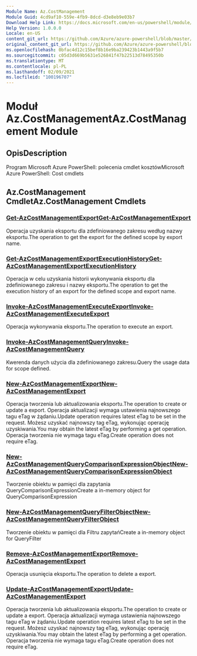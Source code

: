 ```yaml
---
Module Name: Az.CostManagement
Module Guid: 4cd9af10-559e-4fb9-8dcd-d3e8eb9e03b7
Download Help Link: https://docs.microsoft.com/en-us/powershell/module/az.costmanagement
Help Version: 1.0.0.0
Locale: en-US
content_git_url: https://github.com/Azure/azure-powershell/blob/master/src/CostManagement/help/Az.CostManagement.md
original_content_git_url: https://github.com/Azure/azure-powershell/blob/master/src/CostManagement/help/Az.CostManagement.md
ms.openlocfilehash: 0bfac4d12c15bef8b16e9ba239423b1443a9f5b7
ms.sourcegitcommit: c05d3d669b5631e526841f47b22513d78495350b
ms.translationtype: MT
ms.contentlocale: pl-PL
ms.lasthandoff: 02/09/2021
ms.locfileid: "100196707"
---
```

# <span data-ttu-id="088e4-101">Moduł Az.CostManagement</span><span class="sxs-lookup"><span data-stu-id="088e4-101">Az.CostManagement Module</span></span>
## <span data-ttu-id="088e4-102">Opis</span><span class="sxs-lookup"><span data-stu-id="088e4-102">Description</span></span>
<span data-ttu-id="088e4-103">Program Microsoft Azure PowerShell: polecenia cmdlet kosztów</span><span class="sxs-lookup"><span data-stu-id="088e4-103">Microsoft Azure PowerShell: Cost cmdlets</span></span>

## <span data-ttu-id="088e4-104">Az.CostManagement Cmdlet</span><span class="sxs-lookup"><span data-stu-id="088e4-104">Az.CostManagement Cmdlets</span></span>
### [<span data-ttu-id="088e4-105">Get-AzCostManagementExport</span><span class="sxs-lookup"><span data-stu-id="088e4-105">Get-AzCostManagementExport</span></span>](Get-AzCostManagementExport.md)
<span data-ttu-id="088e4-106">Operacja uzyskania eksportu dla zdefiniowanego zakresu według nazwy eksportu.</span><span class="sxs-lookup"><span data-stu-id="088e4-106">The operation to get the export for the defined scope by export name.</span></span>

### [<span data-ttu-id="088e4-107">Get-AzCostManagementExportExecutionHistory</span><span class="sxs-lookup"><span data-stu-id="088e4-107">Get-AzCostManagementExportExecutionHistory</span></span>](Get-AzCostManagementExportExecutionHistory.md)
<span data-ttu-id="088e4-108">Operacja w celu uzyskania historii wykonywania eksportu dla zdefiniowanego zakresu i nazwy eksportu.</span><span class="sxs-lookup"><span data-stu-id="088e4-108">The operation to get the execution history of an export for the defined scope and export name.</span></span>

### [<span data-ttu-id="088e4-109">Invoke-AzCostManagementExecuteExport</span><span class="sxs-lookup"><span data-stu-id="088e4-109">Invoke-AzCostManagementExecuteExport</span></span>](Invoke-AzCostManagementExecuteExport.md)
<span data-ttu-id="088e4-110">Operacja wykonywania eksportu.</span><span class="sxs-lookup"><span data-stu-id="088e4-110">The operation to execute an export.</span></span>

### [<span data-ttu-id="088e4-111">Invoke-AzCostManagementQuery</span><span class="sxs-lookup"><span data-stu-id="088e4-111">Invoke-AzCostManagementQuery</span></span>](Invoke-AzCostManagementQuery.md)
<span data-ttu-id="088e4-112">Kwerenda danych użycia dla zdefiniowanego zakresu.</span><span class="sxs-lookup"><span data-stu-id="088e4-112">Query the usage data for scope defined.</span></span>

### [<span data-ttu-id="088e4-113">New-AzCostManagementExport</span><span class="sxs-lookup"><span data-stu-id="088e4-113">New-AzCostManagementExport</span></span>](New-AzCostManagementExport.md)
<span data-ttu-id="088e4-114">Operacja tworzenia lub aktualizowania eksportu.</span><span class="sxs-lookup"><span data-stu-id="088e4-114">The operation to create or update a export.</span></span>
<span data-ttu-id="088e4-115">Operacja aktualizacji wymaga ustawienia najnowszego tagu eTag w żądaniu.</span><span class="sxs-lookup"><span data-stu-id="088e4-115">Update operation requires latest eTag to be set in the request.</span></span>
<span data-ttu-id="088e4-116">Możesz uzyskać najnowszy tag eTag, wykonując operację uzyskiwania.</span><span class="sxs-lookup"><span data-stu-id="088e4-116">You may obtain the latest eTag by performing a get operation.</span></span>
<span data-ttu-id="088e4-117">Operacja tworzenia nie wymaga tagu eTag.</span><span class="sxs-lookup"><span data-stu-id="088e4-117">Create operation does not require eTag.</span></span>

### [<span data-ttu-id="088e4-118">New-AzCostManagementQueryComparisonExpressionObject</span><span class="sxs-lookup"><span data-stu-id="088e4-118">New-AzCostManagementQueryComparisonExpressionObject</span></span>](New-AzCostManagementQueryComparisonExpressionObject.md)
<span data-ttu-id="088e4-119">Tworzenie obiektu w pamięci dla zapytania QueryComparisonExpression</span><span class="sxs-lookup"><span data-stu-id="088e4-119">Create a in-memory object for QueryComparisonExpression</span></span>

### [<span data-ttu-id="088e4-120">New-AzCostManagementQueryFilterObject</span><span class="sxs-lookup"><span data-stu-id="088e4-120">New-AzCostManagementQueryFilterObject</span></span>](New-AzCostManagementQueryFilterObject.md)
<span data-ttu-id="088e4-121">Tworzenie obiektu w pamięci dla Filtru zapytań</span><span class="sxs-lookup"><span data-stu-id="088e4-121">Create a in-memory object for QueryFilter</span></span>

### [<span data-ttu-id="088e4-122">Remove-AzCostManagementExport</span><span class="sxs-lookup"><span data-stu-id="088e4-122">Remove-AzCostManagementExport</span></span>](Remove-AzCostManagementExport.md)
<span data-ttu-id="088e4-123">Operacja usunięcia eksportu.</span><span class="sxs-lookup"><span data-stu-id="088e4-123">The operation to delete a export.</span></span>

### [<span data-ttu-id="088e4-124">Update-AzCostManagementExport</span><span class="sxs-lookup"><span data-stu-id="088e4-124">Update-AzCostManagementExport</span></span>](Update-AzCostManagementExport.md)
<span data-ttu-id="088e4-125">Operacja tworzenia lub aktualizowania eksportu.</span><span class="sxs-lookup"><span data-stu-id="088e4-125">The operation to create or update a export.</span></span>
<span data-ttu-id="088e4-126">Operacja aktualizacji wymaga ustawienia najnowszego tagu eTag w żądaniu.</span><span class="sxs-lookup"><span data-stu-id="088e4-126">Update operation requires latest eTag to be set in the request.</span></span>
<span data-ttu-id="088e4-127">Możesz uzyskać najnowszy tag eTag, wykonując operację uzyskiwania.</span><span class="sxs-lookup"><span data-stu-id="088e4-127">You may obtain the latest eTag by performing a get operation.</span></span>
<span data-ttu-id="088e4-128">Operacja tworzenia nie wymaga tagu eTag.</span><span class="sxs-lookup"><span data-stu-id="088e4-128">Create operation does not require eTag.</span></span>

